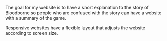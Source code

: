 The goal for my website is to have a short explanation to the story of Bloodborne so people who are confused with the
story can have a website with a summary of the game.

Responsive websites have a flexible layout that adjusts the website according to screen size.
